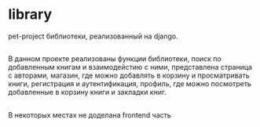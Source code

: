 # library
pet-project библиотеки, реализованный на django.

##
В данном проекте реализованы функции библиотеки, поиск по добавленным книгам и взаимодейстию с ними, представлена страница с авторами, магазин, где можно добавлять в корзину и просматривать книги, регистрация и аутентификация, профиль, где можно посмотреть добавленные в корзину книги и закладки книг.

##
В некоторых местах не доделана frontend часть
